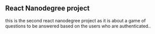 ## React Nanodegree project

this is the second react nanodegree project as it is about a game of questions to be answered based on the users who are authenticated..